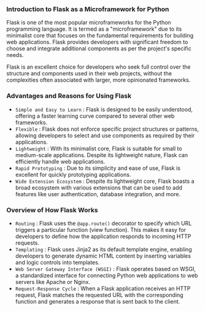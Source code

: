 <div class="space-y-3">
  <h3 class="text-lg leading-snug dark:text-zinc-300"><strong>Introduction to Flask as a Microframework for Python</strong></h3>
  <p>
    Flask is one of the most popular microframeworks for the Python programming language. It is termed as a "microframework" due to its minimalist core that focuses on the fundamental requirements for building web applications. Flask provides developers with significant freedom to choose and integrate additional components as per the project's specific needs.
  </p>
  <p>
    Flask is an excellent choice for developers who seek full control over the structure and components used in their web projects, without the complexities often associated with larger, more opinionated frameworks.
  </p>
</div>

<div class="space-y-3">
  <h3 class="text-lg leading-snug dark:text-neutral-300"><strong>Advantages and Reasons for Using Flask</strong></h3>
  <div class="content">
    <ul className="list-disc space-y-3 pb-2 pl-10">
      <li><code>Simple and Easy to Learn</code> : Flask is designed to be easily understood, offering a faster learning curve compared to several other web frameworks.</li>
      <li><code>Flexible</code> : Flask does not enforce specific project structures or patterns, allowing developers to select and use components as required by their applications.</li>
      <li><code>Lightweight</code> : With its minimalist core, Flask is suitable for small to medium-scale applications. Despite its lightweight nature, Flask can efficiently handle web applications.</li>
      <li><code>Rapid Prototyping</code> : Due to its simplicity and ease of use, Flask is excellent for quickly prototyping applications.</li>
      <li><code>Wide Extension Ecosystem</code> : Despite its lightweight core, Flask boasts a broad ecosystem with various extensions that can be used to add features like user authentication, database integration, and more.</li>
    </ul>
  </div>
</div>

<div class="space-y-3">
  <h3 class="text-lg leading-snug dark:text-neutral-300"><strong>Overview of How Flask Works</strong></h3>
  <div class="content">
    <ul className="list-disc space-y-3 pb-2 pl-10">
      <li><code>Routing</code> : Flask uses the <code>@app.route()</code> decorator to specify which URL triggers a particular function (view function). This makes it easy for developers to define how the application responds to incoming HTTP requests.</li>
      <li><code>Templating</code> : Flask uses Jinja2 as its default template engine, enabling developers to generate dynamic HTML content by inserting variables and logic controls into templates.</li>
      <li><code>Web Server Gateway Interface (WSGI)</code> : Flask operates based on WSGI, a standardized interface for connecting Python web applications to web servers like Apache or Nginx.</li>
      <li><code>Request-Response Cycle</code> : When a Flask application receives an HTTP request, Flask matches the requested URL with the corresponding function and generates a response that is sent back to the client.</li>
    </ul>
  </div>
</div>
